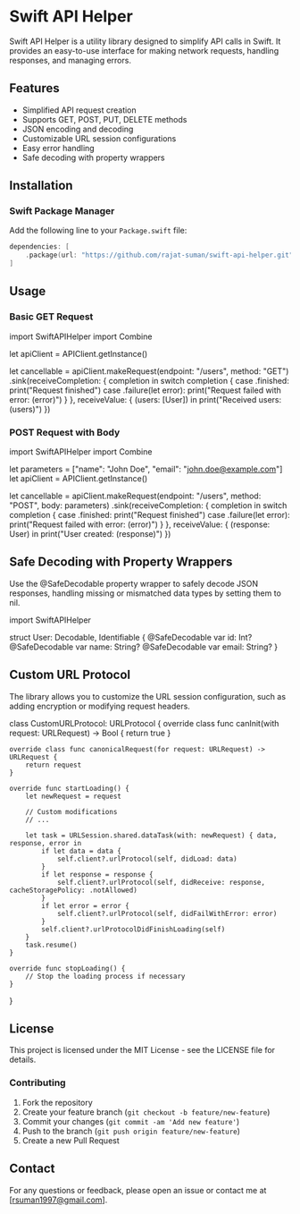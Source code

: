 # Swift API Helper

Swift API Helper is a utility library designed to simplify API calls in Swift. It provides an easy-to-use interface for making network requests, handling responses, and managing errors.

## Features

- Simplified API request creation
- Supports GET, POST, PUT, DELETE methods
- JSON encoding and decoding
- Customizable URL session configurations
- Easy error handling
- Safe decoding with property wrappers

## Installation

### Swift Package Manager

Add the following line to your `Package.swift` file:

```swift
dependencies: [
    .package(url: "https://github.com/rajat-suman/swift-api-helper.git", from: "1.0.0")
]
```


## Usage

### Basic GET Request

import SwiftAPIHelper
import Combine

let apiClient = APIClient.getInstance()

let cancellable = apiClient.makeRequest(endpoint: "/users", method: "GET")
    .sink(receiveCompletion: { completion in
        switch completion {
        case .finished:
            print("Request finished")
        case .failure(let error):
            print("Request failed with error: \(error)")
        }
    }, receiveValue: { (users: [User]) in
        print("Received users: \(users)")
    })

### POST Request with Body

import SwiftAPIHelper
import Combine

let parameters = ["name": "John Doe", "email": "john.doe@example.com"]
let apiClient = APIClient.getInstance()

let cancellable = apiClient.makeRequest(endpoint: "/users", method: "POST", body: parameters)
    .sink(receiveCompletion: { completion in
        switch completion {
        case .finished:
            print("Request finished")
        case .failure(let error):
            print("Request failed with error: \(error)")
        }
    }, receiveValue: { (response: User) in
        print("User created: \(response)")
    })


## Safe Decoding with Property Wrappers
Use the @SafeDecodable property wrapper to safely decode JSON responses, handling missing or mismatched data types by setting them to nil.

import SwiftAPIHelper

struct User: Decodable, Identifiable {
    @SafeDecodable var id: Int?
    @SafeDecodable var name: String?
    @SafeDecodable var email: String?
}


## Custom URL Protocol

The library allows you to customize the URL session configuration, such as adding encryption or modifying request headers.

class CustomURLProtocol: URLProtocol {
    override class func canInit(with request: URLRequest) -> Bool {
        return true
    }

    override class func canonicalRequest(for request: URLRequest) -> URLRequest {
        return request
    }

    override func startLoading() {
        let newRequest = request

        // Custom modifications
        // ...

        let task = URLSession.shared.dataTask(with: newRequest) { data, response, error in
            if let data = data {
                self.client?.urlProtocol(self, didLoad: data)
            }
            if let response = response {
                self.client?.urlProtocol(self, didReceive: response, cacheStoragePolicy: .notAllowed)
            }
            if let error = error {
                self.client?.urlProtocol(self, didFailWithError: error)
            }
            self.client?.urlProtocolDidFinishLoading(self)
        }
        task.resume()
    }

    override func stopLoading() {
        // Stop the loading process if necessary
    }
}


## License

This project is licensed under the MIT License - see the LICENSE file for details.


### Contributing

1. Fork the repository
2. Create your feature branch (`git checkout -b feature/new-feature`)
3. Commit your changes (`git commit -am 'Add new feature'`)
4. Push to the branch (`git push origin feature/new-feature`)
5. Create a new Pull Request

## Contact

For any questions or feedback, please open an issue or contact me at [rsuman1997@gmail.com].



